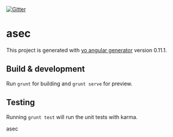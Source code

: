 [![Gitter](https://badges.gitter.im/Join%20Chat.svg)](https://gitter.im/el-sonny/asec?utm_source=badge&utm_medium=badge&utm_campaign=pr-badge)

# asec

This project is generated with [yo angular generator](https://github.com/yeoman/generator-angular)
version 0.11.1.

## Build & development

Run `grunt` for building and `grunt serve` for preview.

## Testing

Running `grunt test` will run the unit tests with karma.

asec
